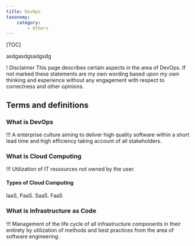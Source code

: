 ```yaml
---
title: DevOps
taxonomy:
    category:
        - Others
---
```


[TOC]

asdgasdgsadgsdg

! Disclaimer
This page describes certain aspects in the area of DevOps. If not marked these statements are my own wording based upon my own thinking and experience without any engagement with respect to correctness and other opinions.

## Terms and definitions

### What is DevOps
!!! A enterprise culture aiming to deliver high quality software within a short lead time and high efficiency taking account of all stakeholders.

### What is Cloud Computing
!!! Utilization of IT ressources not owned by the user.

#### Types of Cloud Computing
IaaS, PaaS. SaaS. FaaS

### What is Infrastructure as Code
!!! Management of the life cycle of all infrastructure components in their entirety by utilization of methods and best practices from the area of software engineering.
